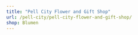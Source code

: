 ```yaml
---
title: "Pell City Flower and Gift Shop"
url: /pell-city/pell-city-flower-and-gift-shop/
shop: Blumen
---
```

